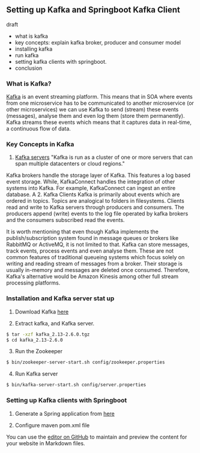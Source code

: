 ## Setting up Kafka and Springboot Kafka Client

draft
- what is kafka
- key concepts: explain kafka broker, producer and consumer model
- installing kafka
- run kafka
- setting kafka clients with springboot. 
- conclusion

### What is Kafka?

[Kafka](http://kafka.apache.org/) is an event streaming platform. This means that in SOA where events from one microservice has to be communicated to another microservice (or other microservices) we can use Kafka to send (stream) these events (messages), analyse them and even log them (store them permanently). Kafka streams these events which means that it captures data in real-time, a continuous flow of data. 

### Key Concepts in Kafka

1. [Kafka servers](http://kafka.apache.org/documentation/#gettingStarted)
"Kafka is run as a cluster of one or more servers that can span multiple datacenters or cloud regions."  

Kafka brokers handle the storage layer of Kafka. This features a log based event storage. While, KafkaConnect handles the integration of other systems into Kafka. For example, KafkaConnect can ingest an entire database.
A 
2. Kafka Clients
Kafka is primarily about events which are ordered in topics. Topics are analogical to folders in filesystems. Clients read and write to Kafka servers through producers and consumers. The producers append (write) events to the log file operated by kafka brokers and the consumers subscribed read the events. 

It is worth mentioning that even though Kafka implements the publish/subscription system found in message queues or brokers like RabbitMQ or ActiveMQ, it is not limited to that. Kafka can store messages, track events, process events and even analyse them. These are not common features of traditional queueing systems which focus solely on writing and reading stream of messages from a broker. Their storage is usually in-memory and messages are deleted once consumed. Therefore, Kafka's alternative would be Amazon Kinesis among other full stream processing platforms. 


### Installation and Kafka server stat up

1. Download Kafka [here](https://downloads.apache.org/kafka/2.6.0/kafka_2.13-2.6.0.tgz) 

2. Extract kafka,  and Kafka server.

```bash
$ tar -xzf kafka_2.13-2.6.0.tgz
$ cd kafka_2.13-2.6.0
```

3. Run the Zookeeper

```bash
$ bin/zookeeper-server-start.sh config/zookeeper.properties
```

4. Run Kafka server

```bash
$ bin/kafka-server-start.sh config/server.properties
```

### Setting up Kafka clients with Springboot

1. Generate a Spring application from [here](https://start.spring.io/)

2. Configure maven pom.xml file

You can use the [editor on GitHub](https://github.com/dipperLyra/spring-kafka-setup.github.io/edit/gh-pages/index.md) to maintain and preview the content for your website in Markdown files.


